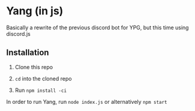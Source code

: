 # Yang (in js)

Basically a rewrite of the previous discord bot for YPG, but this time using discord.js

## Installation

1. Clone this repo

2. `cd` into the cloned repo

3. Run `npm install -ci`


In order to run Yang, run `node index.js` or alternatively `npm start`